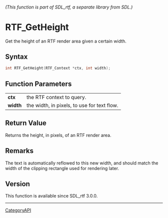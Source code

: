 ###### (This function is part of SDL_rtf, a separate library from SDL.)
# RTF_GetHeight

Get the height of an RTF render area given a certain width.

## Syntax

```c
int RTF_GetHeight(RTF_Context *ctx, int width);

```

## Function Parameters

|               |                                             |
| ------------- | ------------------------------------------- |
| **ctx**       | the RTF context to query.                   |
| **width**     | the width, in pixels, to use for text flow. |

## Return Value

Returns the height, in pixels, of an RTF render area.

## Remarks

The text is automatically reflowed to this new width, and should match the
width of the clipping rectangle used for rendering later.

## Version

This function is available since SDL_rtf 3.0.0.

----
[CategoryAPI](CategoryAPI.md)
